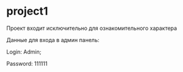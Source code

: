 # project1
Проект входит исключительно для ознакомительного характера 

Данные для входа в админ панель:

Login: Admin;

Password: 111111
